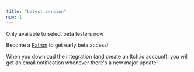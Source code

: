 ```yaml
---
title: "Latest version"
num: 1
---
```


<span class="badge bg-warning text-dark">Only available to select beta testers now</span>  

Become a [Patron](https://www.patreon.com/Christinna) to get early beta access! 

When you download the integration (and create an Itch.io account), you will get an email notification whenever there's a new major update! 
